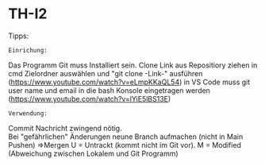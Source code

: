 # TH-I2
Tipps:

    Einrichung:
Das Programm Git muss Installiert sein.
Clone Link aus Repositiory ziehen
in cmd Zielordner auswählen und "git clone -Link-" ausführen
(https://www.youtube.com/watch?v=eLmpKKaQL54)
in VS Code muss git user name und email in die bash Konsole eingetragen werden 
(https://www.youtube.com/watch?v=lYiE5lBS13E)

    Verwendung:
Commit Nachricht zwingend nötig.    
Bei "gefährlichen" Änderungen neune Branch aufmachen (nicht in Main Pushen) =>Mergen
U = Untrackt (kommt nicht im Git vor).
M = Modified (Abweichung zwischen Lokalem und Git Programm)
